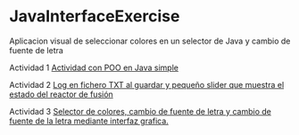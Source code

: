 # JavaInterfaceExercise
Aplicacion visual de seleccionar colores en un selector de Java y cambio de fuente de letra

Actividad 1
[Actividad con POO en Java simple](https://github.com/Ro0oman/JavaInterfaceExercise/blob/main/ROMAN%20MYZIUK_6312776_assignsubmission_file_/Main.java)

Actividad 2 
[Log en fichero TXT al guardar y pequeño slider que muestra el estado del reactor de fusión](https://github.com/Ro0oman/JavaInterfaceExercise/blob/main/ROMAN%20MYZIUK_6313564_assignsubmission_file_/Main.java)

Actividad 3
[Selector de colores, cambio de fuente de letra y cambio de fuente de la letra mediante interfaz grafica.](https://github.com/Ro0oman/JavaInterfaceExercise/blob/main/ROMAN%20MYZIUK_6315093_assignsubmission_file_/Main.java)
